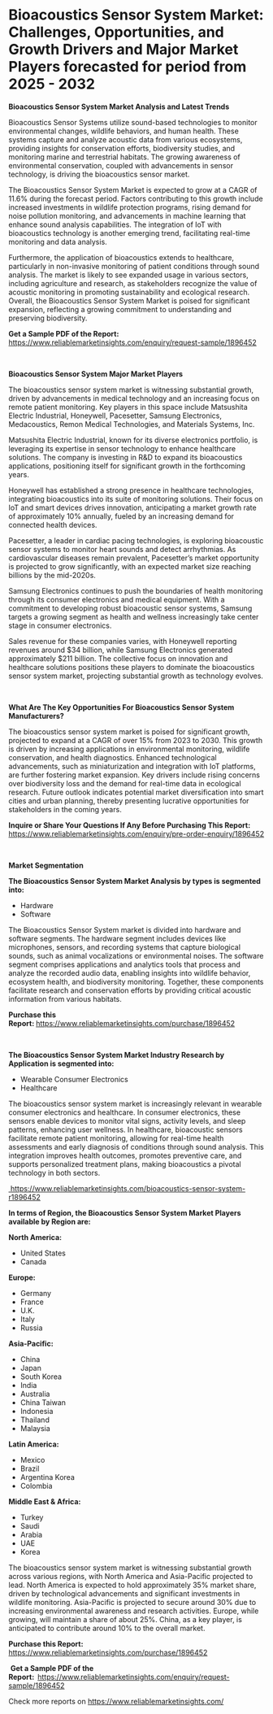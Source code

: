 <p><h1>Bioacoustics Sensor System Market: Challenges, Opportunities, and Growth Drivers and Major Market Players forecasted for period from 2025 - 2032</h1></p><p><strong>Bioacoustics Sensor System Market Analysis and Latest Trends</strong></p>
<p><p>Bioacoustics Sensor Systems utilize sound-based technologies to monitor environmental changes, wildlife behaviors, and human health. These systems capture and analyze acoustic data from various ecosystems, providing insights for conservation efforts, biodiversity studies, and monitoring marine and terrestrial habitats. The growing awareness of environmental conservation, coupled with advancements in sensor technology, is driving the bioacoustics sensor market.</p><p>The Bioacoustics Sensor System Market is expected to grow at a CAGR of 11.6% during the forecast period. Factors contributing to this growth include increased investments in wildlife protection programs, rising demand for noise pollution monitoring, and advancements in machine learning that enhance sound analysis capabilities. The integration of IoT with bioacoustics technology is another emerging trend, facilitating real-time monitoring and data analysis.</p><p>Furthermore, the application of bioacoustics extends to healthcare, particularly in non-invasive monitoring of patient conditions through sound analysis. The market is likely to see expanded usage in various sectors, including agriculture and research, as stakeholders recognize the value of acoustic monitoring in promoting sustainability and ecological research. Overall, the Bioacoustics Sensor System Market is poised for significant expansion, reflecting a growing commitment to understanding and preserving biodiversity.</p></p>
<p><strong>Get a Sample PDF of the Report:&nbsp;</strong> <a href="https://www.reliablemarketinsights.com/enquiry/request-sample/1896452?utm_campaign=2956&utm_medium=2&utm_source=Github&utm_content=ia&utm_term=28032025&utm_id=bioacoustics-sensor-system">https://www.reliablemarketinsights.com/enquiry/request-sample/1896452</a></p>
<p>&nbsp;</p>
<p><strong>Bioacoustics Sensor System Major Market Players</strong></p>
<p><p>The bioacoustics sensor system market is witnessing substantial growth, driven by advancements in medical technology and an increasing focus on remote patient monitoring. Key players in this space include Matsushita Electric Industrial, Honeywell, Pacesetter, Samsung Electronics, Medacoustics, Remon Medical Technologies, and Materials Systems, Inc.</p><p>Matsushita Electric Industrial, known for its diverse electronics portfolio, is leveraging its expertise in sensor technology to enhance healthcare solutions. The company is investing in R&D to expand its bioacoustics applications, positioning itself for significant growth in the forthcoming years.</p><p>Honeywell has established a strong presence in healthcare technologies, integrating bioacoustics into its suite of monitoring solutions. Their focus on IoT and smart devices drives innovation, anticipating a market growth rate of approximately 10% annually, fueled by an increasing demand for connected health devices.</p><p>Pacesetter, a leader in cardiac pacing technologies, is exploring bioacoustic sensor systems to monitor heart sounds and detect arrhythmias. As cardiovascular diseases remain prevalent, Pacesetter’s market opportunity is projected to grow significantly, with an expected market size reaching billions by the mid-2020s.</p><p>Samsung Electronics continues to push the boundaries of health monitoring through its consumer electronics and medical equipment. With a commitment to developing robust bioacoustic sensor systems, Samsung targets a growing segment as health and wellness increasingly take center stage in consumer electronics.</p><p>Sales revenue for these companies varies, with Honeywell reporting revenues around $34 billion, while Samsung Electronics generated approximately $211 billion. The collective focus on innovation and healthcare solutions positions these players to dominate the bioacoustics sensor system market, projecting substantial growth as technology evolves.</p></p>
<p>&nbsp;</p>
<p><strong>What Are The Key Opportunities For Bioacoustics Sensor System Manufacturers?</strong></p>
<p><p>The bioacoustics sensor system market is poised for significant growth, projected to expand at a CAGR of over 15% from 2023 to 2030. This growth is driven by increasing applications in environmental monitoring, wildlife conservation, and health diagnostics. Enhanced technological advancements, such as miniaturization and integration with IoT platforms, are further fostering market expansion. Key drivers include rising concerns over biodiversity loss and the demand for real-time data in ecological research. Future outlook indicates potential market diversification into smart cities and urban planning, thereby presenting lucrative opportunities for stakeholders in the coming years.</p></p>
<p><strong>Inquire or Share Your Questions If Any Before Purchasing This Report:</strong> <a href="https://www.reliablemarketinsights.com/enquiry/pre-order-enquiry/1896452?utm_campaign=2956&utm_medium=2&utm_source=Github&utm_content=ia&utm_term=28032025&utm_id=bioacoustics-sensor-system">https://www.reliablemarketinsights.com/enquiry/pre-order-enquiry/1896452</a></p>
<p>&nbsp;</p>
<p><strong>Market Segmentation</strong></p>
<p><strong>The Bioacoustics Sensor System Market Analysis by types is segmented into:</strong></p>
<p><ul><li>Hardware</li><li>Software</li></ul></p>
<p><p>The Bioacoustics Sensor System market is divided into hardware and software segments. The hardware segment includes devices like microphones, sensors, and recording systems that capture biological sounds, such as animal vocalizations or environmental noises. The software segment comprises applications and analytics tools that process and analyze the recorded audio data, enabling insights into wildlife behavior, ecosystem health, and biodiversity monitoring. Together, these components facilitate research and conservation efforts by providing critical acoustic information from various habitats.</p></p>
<p><strong>Purchase this Report:&nbsp;</strong><a href="https://www.reliablemarketinsights.com/purchase/1896452?utm_campaign=2956&utm_medium=2&utm_source=Github&utm_content=ia&utm_term=28032025&utm_id=bioacoustics-sensor-system">https://www.reliablemarketinsights.com/purchase/1896452</a></p>
<p>&nbsp;</p>
<p><strong>The Bioacoustics Sensor System Market Industry Research by Application is segmented into:</strong></p>
<p><ul><li>Wearable Consumer Electronics</li><li>Healthcare</li></ul></p>
<p><p>The bioacoustics sensor system market is increasingly relevant in wearable consumer electronics and healthcare. In consumer electronics, these sensors enable devices to monitor vital signs, activity levels, and sleep patterns, enhancing user wellness. In healthcare, bioacoustic sensors facilitate remote patient monitoring, allowing for real-time health assessments and early diagnosis of conditions through sound analysis. This integration improves health outcomes, promotes preventive care, and supports personalized treatment plans, making bioacoustics a pivotal technology in both sectors.</p></p>
<p><a href="https://www.reliablemarketinsights.com/bioacoustics-sensor-system-r1896452?utm_campaign=2956&utm_medium=2&utm_source=Github&utm_content=ia&utm_term=28032025&utm_id=bioacoustics-sensor-system">&nbsp;https://www.reliablemarketinsights.com/bioacoustics-sensor-system-r1896452</a></p>
<p><strong>In terms of Region, the Bioacoustics Sensor System Market Players available by Region are:</strong></p>
<p>
    <p> <strong> North America: </strong>
        <ul>
            <li>United States</li>
            <li>Canada</li>
        </ul>
        </p> 
    <p> <strong> Europe: </strong>
        <ul>
            <li>Germany</li>
            <li>France</li>
            <li>U.K.</li>
            <li>Italy</li>
            <li>Russia</li>
        </ul>
        </p> 
    <p> <strong> Asia-Pacific: </strong>
        <ul>
            <li>China</li>
            <li>Japan</li>
            <li>South Korea</li>
            <li>India</li>
            <li>Australia</li>
            <li>China Taiwan</li>
            <li>Indonesia</li>
            <li>Thailand</li>
            <li>Malaysia</li>
        </ul>
        </p> 
    <p> <strong> Latin America: </strong>
        <ul>
            <li>Mexico</li>
            <li>Brazil</li>
            <li>Argentina Korea</li>
            <li>Colombia</li>
        </ul>
        </p> 
    <p> <strong> Middle East & Africa: </strong>
        <ul>
            <li>Turkey</li>
            <li>Saudi</li>
            <li>Arabia</li>
            <li>UAE</li>
            <li>Korea</li>
        </ul>
    </p>
    </p>
<p><p>The bioacoustics sensor system market is witnessing substantial growth across various regions, with North America and Asia-Pacific projected to lead. North America is expected to hold approximately 35% market share, driven by technological advancements and significant investments in wildlife monitoring. Asia-Pacific is projected to secure around 30% due to increasing environmental awareness and research activities. Europe, while growing, will maintain a share of about 25%. China, as a key player, is anticipated to contribute around 10% to the overall market.</p></p>
<p><strong>Purchase this Report: </strong><a href="https://www.reliablemarketinsights.com/purchase/1896452?utm_campaign=2956&utm_medium=2&utm_source=Github&utm_content=ia&utm_term=28032025&utm_id=bioacoustics-sensor-system">https://www.reliablemarketinsights.com/purchase/1896452</a></p>
<p>&nbsp;<strong>Get a Sample PDF of the Report:&nbsp;&nbsp;</strong><a href="https://www.reliablemarketinsights.com/enquiry/request-sample/1896452?utm_campaign=2956&utm_medium=2&utm_source=Github&utm_content=ia&utm_term=28032025&utm_id=bioacoustics-sensor-system">https://www.reliablemarketinsights.com/enquiry/request-sample/1896452</a></p>
<p><strong></strong></p>
<p>Check more reports on <a href="https://www.reliablemarketinsights.com/?utm_campaign=2956&utm_medium=2&utm_source=Github&utm_content=ia&utm_term=28032025&utm_id=bioacoustics-sensor-system">https://www.reliablemarketinsights.com/</a></p>